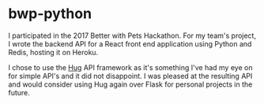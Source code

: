 # bwp-python

I participated in the 2017 Better with Pets Hackathon.  For my team's project, I wrote the backend API for a React front end application using Python and Redis, hosting it on Heroku.

I chose to use the [Hug](https://github.com/timothycrosley/hug) API framework as it's something I've had my eye on for simple API's and it did not disappoint.  I was pleased at the resulting API and would consider using Hug again over Flask for personal projects in the future.
